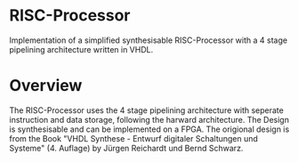 # RISC-Processor
Implementation of a simplified synthesisable RISC-Processor with a 4 stage pipelining architecture written in VHDL.

# Overview
The RISC-Processor uses the 4 stage pipelining architecture with seperate instruction and data storage, following the harward architecture. The Design is synthesisable and can be implemented on a FPGA. The origional design is from the Book "VHDL Synthese - Entwurf digitaler Schaltungen und Systeme" (4. Auflage) by Jürgen Reichardt und Bernd Schwarz. 

